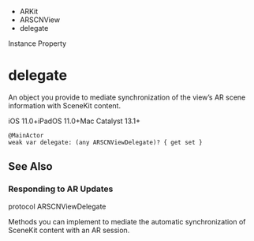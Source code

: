 

- ARKit
- ARSCNView
-  delegate 

Instance Property

# delegate

An object you provide to mediate synchronization of the view’s AR scene information with SceneKit content.

iOS 11.0+iPadOS 11.0+Mac Catalyst 13.1+

``` source
@MainActor
weak var delegate: (any ARSCNViewDelegate)? { get set }
```

## See Also

### Responding to AR Updates

protocol ARSCNViewDelegate

Methods you can implement to mediate the automatic synchronization of SceneKit content with an AR session.

